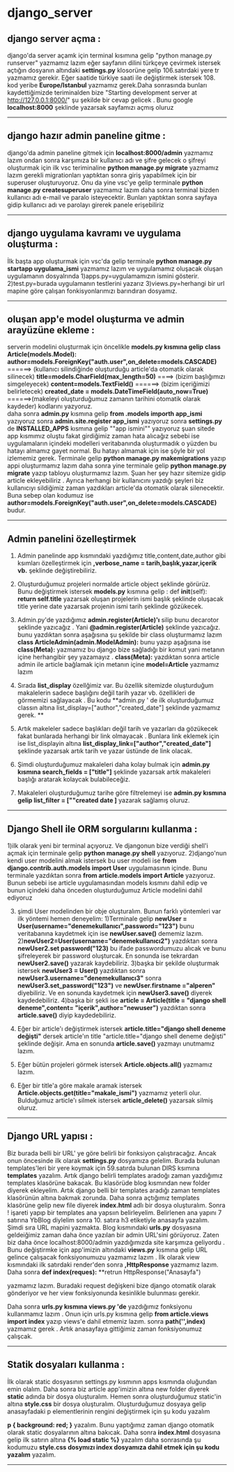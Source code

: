 # django_server

## django server açma : 

django'da server açamk için terminal kısımına gelip "python manage.py runserver" yazmamız lazım eğer sayfanın dilini türkçeye çevirmek istersek açtığın dosyanın
altındaki **settings.py** klosorüne gelip 106.satırdaki yere tr yazmamız gerekir. Eğer saatide türkiye saati ile değiştirmek istersek 108. kod yeribe **Europe/Istanbul**
yazmamız gerek.Daha sonrasında bunları kaydettiğimizde teriminalden bize "Starting development server at http://127.0.0.1:8000/" şu şekilde bir cevap gelicek . Bunu google **localhost:8000** şeklinde yazarsak sayfamızı açmış oluruz

----

## django hazır admin paneline gitme :

django'da admin paneline gitmek için **localhost:8000/admin** yazmamız lazım ondan sonra karşımıza bir kullanıcı adı ve şifre gelecek o şifreyi oluşturmak için ilk 
vsc teriminaline **python manage.py migrate** yazmamız lazım gerekli migrationları yaptıktan sonra giriş yapabilmek için bir superuser oluşturuyoruz. Onu da
yine vsc'ye gelip terminale **python manage.py createsuperuser** yazmamız lazım daha sonra terminal bizden kullanıcı adı e-mail ve paralo isteyecektir. Bunları yaptıktan sonra sayfaya gidip kullanıcı adı ve parolayı girerek panele erişebiliriz

----

## django uygulama kavramı ve uygulama oluşturma :

İlk başta app oluşturmak için vsc'da gelip terminale **python manage.py startapp uygulama_ismi** yazmamız lazım ve uygulamamız oluşacak 
oluşan uygulamanın dosyalrında
1)apps.py=uygulamamızın ismini gösterir.
2)test.py=burada uygulamanın testlerini yazarız
3)views.py=herhangi bir url mapine göre çalışan fonkisyonlarımızı barındıran dosyamız.

----

## oluşan app'e model oluşturma ve admin arayüzüne ekleme :

serverin modelini oluşturmak için öncelikle **models.py kısmına gelip**
**class Article(models.Model):**
    **author=models.ForeignKey("auth.user",on_delete=models.CASCADE)** ======> (kullanıcı silindiğinde oluşturduğu article'da otomatik olarak silinecek)
    **title=models.CharField(max_length=50)** ====>  (bizim başlığımızı simgeleyecek)
    **content=models.TextField()**  ======>   (bizim içeriğimizi belirletecek)
    **created_date = models.DateTimeField(auto_now=True)** ======>(makeleyi oluşturduğumuz zamanın tarihini otomatik olarak kaydeder)
kodlarını yazyoruz.    
daha sonra **admin.py** kısmına gelip 
**from .models importh  app_ismi** yazıyoruz
sonra
**admin.site.register app_ismi** yazıyoruz
sonra **settings.py** de **INSTALLED_APPS** kısmına gelip ""app ismini"" yazıyoruz
şuan sitede app kısmımız oluştu fakat girdiğimiz zaman hata alıcağız sebebi ise uygulamaların içindeki modelleri veritabanında oluşturmadık o yüzden bu hatayı almamız gayet normal. Bu hatayı almamak için ise şöyle bir yol izlememiz gerek. 
Terminale gelip **python manage.py makemigrations** yazıp appi oluşturmamız lazım daha sonra yine terminale gelip **python manage.py migrate** yazıp tabloyu oluşturmamız lazım.
Şuan her şey hazır sitemize gidip article ekleyebiliriz . Ayrıca herhangi bir kullanıcını yazdığı şeyleri biz kullanıcıyı sildiğimiz zaman yazdıkları article'da otomatik olarak silenecektir. Buna sebep olan kodumuz ise **author=models.ForeignKey("auth.user",on_delete=models.CASCADE)** budur.

----

## Admin panelini özelleştirmek 

1) Admin panelinde app kısmındaki yazdığımız title,content,date,author gibi ksımları özelleştirmek için **,verbose_name = tarih,başlık,yazar,içerik vb.** şeklinde değiştirebiliriz.

2) Oluşturduğumuz projeleri normalde article object şeklinde görürüz. Bunu değiştirmek istersek **models.py** kısmına gelip : 
 def __init__(self):
    **return self.title** yazarsak oluşan projelerin ismi başlık şeklinde oluşacak title yerine date yazarsak projenin ismi tarih şeklinde gözükecek.
    
3) Admin.py'de yazdığımız **admin.register(Article)'ı** silip bunu decarotor şeklinde yazıcağız . Yani **@admin.register(Article)** şeklinde yazıcağız.
bunu yazdıktan sonra aşağısına şu şekilde bir class oluşturmamız lazım **class ArticleAdmin(admin.ModelAdmin):** bunu yazıp aşağısına ise **class(Meta):** yazmamız bu django bize sağladığı bir komut yani metanın içine herhangibir şey yazamayız . **class(Meta):** yazdıktan sonra article admin ile article bağlamak için metanın içine **model=Article** yazmamız lazım

4) Sırada **list_display** özellğimiz var. Bu özellik sitemizde oluşturduğum makalelerin sadece başlığını değil tarih yazar vb. özellikleri de görmemizi sağlayacak . Bu kodu **admin.py ' de ilk oluşturduğumuz classın altına  list_display=["author","created_date"] şeklinde yazmamız gerek. **

5) Artık makeleler sadece başlıkları  değil tarih ve yazarları da gözükecek fakat bunlarada herhangi bir link olmayacak . Bunlara link eklemek için ise
 list_displayin altına **list_display_link=["author","created_date"]** şeklinde yazarsak artık tarih ve yazar üstünde de link olacak.
 
 6) Şimdi oluşturduğumuz makaleleri daha kolay bulmak için **admin.py kısmına search_fields = ["title"]** şeklinde yazarsak artık makaleleri başlığı aratarak kolaycak bulabileceğiz.
 
 7)  Makaleleri oluşturduğumuz tarihe göre filtrelemeyi ise **admin.py kısmına gelip list_filter = [""created date ]** yazarak sağlamış oluruz.

----

## Django  Shell ile ORM sorgularını kullanma : 
1)ilk olarak yeni bir terminal açıyoruz. Ve djangonun bize verdiği shell'i açmak için terminale gelip **python manage.py shell** yazıyoruz.
2)django'nun kendi user modelini almak istersek bu  user modeli ise **from django.contrib.auth.models import User** uygulamasının içinde. Bunu terminale yazdıktan sonra **from article.models import Article** yazıyoruz. Bunun sebebi ise article uygulamasından models kısmını dahil edip ve bunun içindeki daha önceden oluşturduğumuz Article modelini dahil ediyoruz

3) şimdi User modelinden bir obje oluşturalım. Bunun farklı yöntemleri var ilk yöntemi hemen deneyelim:
    1)Terminale gelip **newUser = User(username="denemekullanıcı",password="123")** bunu veritabanına kaydetmek için ise **newUser.save()** dememiz lazım.
    2)**newUser2=User(username="denemekullanıcı2")** yazdıktan sonra **newUser2.set password("123)** bu ifade passwordumuzu alıcak ve bunu şifreleyerek bir password oluşturcak. En sonunda ise tekrardan **newUser2.save()** yazarak kaydebiliriz.
    3)başka bir şekilde oluşturmak istersek **newUser3 = User()** yazdıktan sonra **newUser3.username="denemekullanıcı3"** sonra **newUser3.set_password("123")** ve **newUser.firstname ="alperen"** diyebiliriz. Ve en sonunda kaydetmek için **newUser3.save()** diyerek kaydedebiliriz.
    4)başka bir şekli ise **article = Article(title = "django shell deneme",content= "içerik",author="newuser")** yazdıktan sonra **article.save()** diyip kaydedebiliriz.
  
4) Eğer bir article'ı değiştirmek istersek **article.title="django shell deneme değişti"** dersek article'ın title   "article.title="django shell deneme değişti" şeklinde değişir. Ama en sonunda **article.save()** yazmayı unutmamız lazım.
5) Eğer bütün projeleri görmek istersek **Article.objects.all()** yazmamız lazım.
6) Eğer bir title'a göre makale aramak istersek **Article.objects.get(title="makale_ismi")** yazmamız yeterli olur. Bulduğumuz article'ı silmek istersek **article_delete()** yazarsak silmiş oluruz. 

----

## Django URL  yapısı : 

Biz burada belli bir URL' ye göre belirli bir fonksiyon çalıştıracağız. Ancak onun öncesinde ilk olarak **settings.py** dosyamıza gelelim. Burada bulunan templates'leri bir yere koymak için 59.satırda bulunan DIRS ksımına **templates** yazalım. Artık django belirli templates aradoğı zaman yazdığımız templates klasörüne bakacak. Bu klasörüde blog kısmından new folder diyerek ekleyelim.  Artık django belli bir templates aradığı zaman templates klasörünün altına bakmak zorunda.  Daha sonra açtığımız templates klasörüne gelip new file diyerek **index.html** adlı bir dosya oluşturalım.
Sonra ! işareti yapıp bir templates ana yapsıın belirleyelim. Belirlenen ana yapını 7 satırına YbBlog diylelim sonra 10. satıra h3 etiketiyle anasayfa yazalım. Şimdi sıra URL mapini yazmakta. Blog kısmındaki **urls.py** dosyasına geldeiğimiz zaman daha önce yazılan bir admin URL'sini görüyoruz. Zaten biz daha önce localhost:8000/admin yazdığımızda site karşımıza geliyordu . Bunu değiştirmke için app'imizin altındaki **views.py** kısmına gelip URL gelince çalışacak fonksiyonumuzu yazmamız lazım . İlk olarak view kısmındaki ilk satırdaki render'den sonra **,HttpResponse** yazmamız lazım. Daha sonra
**def index(reques):**
    **retrun HttpResponse("Anasayfa")
 
 yazmamız lazım.
 Buradaki request değişkeni bize django otomatik olarak gönderiyor ve her view fonksiyonunda kesinlikle bulunması gerekir.
 
  Daha sonra **urls.py kısmına views.py 'de** yazdığımız fonksiyonu kullanmamız lazım . Onun için urls.py kısmına gelip **from article.views import index** yazıp views'e dahil etmemiz lazım.
  sonra  **path('',index)** yazmamız gerek . Artık anasayfaya gittiğimiz zaman fonksiyonumuz çalışcak.
  
  ----
  
  ## Statik dosyaları kullanma :
  İlk olarak static dosyasının settings.py kısmının apps kısmında oluğundan emin olalım. Daha sonra biz article app'imizin altına new folder diyerek **static** adında bir dosya oluşturalım. Hemen sonra oluşturduğumuz static'in altına **style.css** bir dosya oluşturalım. Oluşturduğumuz dosyaya gelip anasayfadaki p elementlerinin rengini değiştirmek için şu kodu yazalım
  
 **p {
      background: red;
     }**
yazalım. Bunu yaptığımız zaman django otomatik olarak static dosyalarının altına bakıcak. Daha sonra **index.html** dosyasına gelip ilk satırın altına **{% load static %}** yazalım daha sonrasında şu kodumuzu  **style.css dosymızı index dosyamıza dahil etmek için şu kodu yazalım**  <link rel="stylesheet" href = "{% static 'style.css' %}"> yazalım.

----

##
  
  
  
  
  



